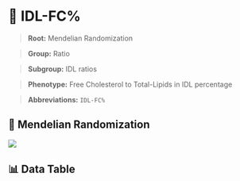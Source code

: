 # 🧪 IDL-FC%

> **Root:** Mendelian Randomization

> **Group:** Ratio  

> **Subgroup:** IDL ratios

> **Phenotype:** Free Cholesterol to Total-Lipids in IDL percentage  

> **Abbreviations:** `IDL-FC%`

## 🧬 Mendelian Randomization  

<img src="/MR/Figures/Inverse/IDL-FC%.png"/>


## 📊 Data Table


<CsvTableMRI src="/MR/Data/Inverse/IDL-FC%.csv"/>
